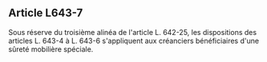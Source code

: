 Article L643-7
----
Sous réserve du troisième alinéa de l'article L. 642-25, les dispositions des
articles L. 643-4 à L. 643-6 s'appliquent aux créanciers bénéficiaires d'une
sûreté mobilière spéciale.
